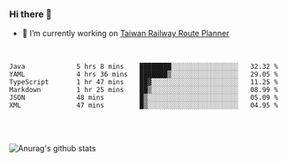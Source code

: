 ### Hi there 👋

- 🔭 I’m currently working on [Taiwan Railway Route Planner](https://github.com/Taiwan-Railway-Route-Planner)

<br/>

<!--START_SECTION:waka-->

```text
Java             5 hrs 8 mins    ████████░░░░░░░░░░░░░░░░░   32.32 %
YAML             4 hrs 36 mins   ███████▒░░░░░░░░░░░░░░░░░   29.05 %
TypeScript       1 hr 47 mins    ██▓░░░░░░░░░░░░░░░░░░░░░░   11.25 %
Markdown         1 hr 25 mins    ██▒░░░░░░░░░░░░░░░░░░░░░░   08.99 %
JSON             48 mins         █▒░░░░░░░░░░░░░░░░░░░░░░░   05.09 %
XML              47 mins         █▒░░░░░░░░░░░░░░░░░░░░░░░   04.95 %
```

<!--END_SECTION:waka-->

<br/>
<br/>

![Anurag's github stats](https://github-readme-stats.vercel.app/api?username=DepickereSven&show_icons=true&theme=tokyonight)



<!--
**DepickereSven/DepickereSven** is a ✨ _special_ ✨ repository because its `README.md` (this file) appears on your GitHub profile.

Here are some ideas to get you started:

- 🔭 I’m currently working on ...
- 🌱 I’m currently learning ...
- 👯 I’m looking to collaborate on ...
- 🤔 I’m looking for help with ...
- 💬 Ask me about ...
- 📫 How to reach me: ...
- 😄 Pronouns: ...
- ⚡ Fun fact: ...
-->

